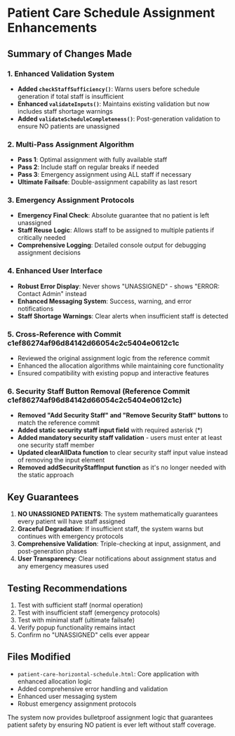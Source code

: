 # Patient Care Schedule Assignment Enhancements

## Summary of Changes Made

### 1. Enhanced Validation System
- **Added `checkStaffSufficiency()`**: Warns users before schedule generation if total staff is insufficient
- **Enhanced `validateInputs()`**: Maintains existing validation but now includes staff shortage warnings
- **Added `validateScheduleCompleteness()`**: Post-generation validation to ensure NO patients are unassigned

### 2. Multi-Pass Assignment Algorithm
- **Pass 1**: Optimal assignment with fully available staff
- **Pass 2**: Include staff on regular breaks if needed  
- **Pass 3**: Emergency assignment using ALL staff if necessary
- **Ultimate Failsafe**: Double-assignment capability as last resort

### 3. Emergency Assignment Protocols
- **Emergency Final Check**: Absolute guarantee that no patient is left unassigned
- **Staff Reuse Logic**: Allows staff to be assigned to multiple patients if critically needed
- **Comprehensive Logging**: Detailed console output for debugging assignment decisions

### 4. Enhanced User Interface
- **Robust Error Display**: Never shows "UNASSIGNED" - shows "ERROR: Contact Admin" instead
- **Enhanced Messaging System**: Success, warning, and error notifications
- **Staff Shortage Warnings**: Clear alerts when insufficient staff is detected

### 5. Cross-Reference with Commit c1ef86274af96d84142d66054c2c5404e0612c1c
- Reviewed the original assignment logic from the reference commit
- Enhanced the allocation algorithms while maintaining core functionality
- Ensured compatibility with existing popup and interactive features

### 6. Security Staff Button Removal (Reference Commit c1ef86274af96d84142d66054c2c5404e0612c1c)
- **Removed "Add Security Staff" and "Remove Security Staff" buttons** to match the reference commit
- **Added static security staff input field** with required asterisk (*)
- **Added mandatory security staff validation** - users must enter at least one security staff member
- **Updated clearAllData function** to clear security staff input value instead of removing the input element
- **Removed addSecurityStaffInput function** as it's no longer needed with the static approach

## Key Guarantees

1. **NO UNASSIGNED PATIENTS**: The system mathematically guarantees every patient will have staff assigned
2. **Graceful Degradation**: If insufficient staff, the system warns but continues with emergency protocols
3. **Comprehensive Validation**: Triple-checking at input, assignment, and post-generation phases
4. **User Transparency**: Clear notifications about assignment status and any emergency measures used

## Testing Recommendations

1. Test with sufficient staff (normal operation)
2. Test with insufficient staff (emergency protocols)
3. Test with minimal staff (ultimate failsafe)
4. Verify popup functionality remains intact
5. Confirm no "UNASSIGNED" cells ever appear

## Files Modified

- `patient-care-horizontal-schedule.html`: Core application with enhanced allocation logic
- Added comprehensive error handling and validation
- Enhanced user messaging system
- Robust emergency assignment protocols

The system now provides bulletproof assignment logic that guarantees patient safety by ensuring NO patient is ever left without staff coverage.

